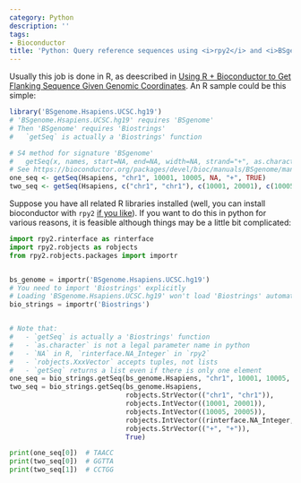 ```yaml
---
category: Python
description: ''
tags:
- Bioconductor
title: 'Python: Query reference sequences using <i>rpy2</i> and <i>BSgenome</i>'
---
```


Usually this job is done in R, as deescribed in [Using R + Bioconductor to Get Flanking Sequence Given Genomic Coordinates](http://www.gettinggeneticsdone.com/2011/04/using-rstats-bioconductor-to-get.html). An R sample could be this simple:

```r
library('BSgenome.Hsapiens.UCSC.hg19')  
# 'BSgenome.Hsapiens.UCSC.hg19' requires 'BSgenome'
# Then 'BSgenome' requires 'Biostrings'
#   `getSeq` is actually a 'Biostrings' function

# S4 method for signature 'BSgenome'
#   getSeq(x, names, start=NA, end=NA, width=NA, strand="+", as.character=FALSE)
# See https://bioconductor.org/packages/devel/bioc/manuals/BSgenome/man/BSgenome.pdf
one_seq <- getSeq(Hsapiens, "chr1", 10001, 10005, NA, "+", TRUE)
two_seq <- getSeq(Hsapiens, c("chr1", "chr1"), c(10001, 20001), c(10005, 20005), c(NA, NA), c("+", "+"), TRUE)
```

Suppose you have all related R libraries installed (well, you can install bioconductor with `rpy2` [if you like](https://stackoverflow.com/a/17003912)). If you want to do this in python for various reasons, it is feasible although things may be a little bit complicated:

```python
import rpy2.rinterface as rinterface
import rpy2.robjects as robjects
from rpy2.robjects.packages import importr


bs_genome = importr('BSgenome.Hsapiens.UCSC.hg19')
# You need to import 'Biostrings' explicitly
# Loading 'BSgenome.Hsapiens.UCSC.hg19' won't load 'Biostrings' automatically
bio_strings = importr('Biostrings')


# Note that:
#   - `getSeq` is actually a 'Biostrings' function
#   - `as.character` is not a legal parameter name in python
#   - `NA` in R, `rinterface.NA_Integer` in `rpy2`
#   - `robjects.XxxVector` accepts tuples, not lists
#   - `getSeq` returns a list even if there is only one element
one_seq = bio_strings.getSeq(bs_genome.Hsapiens, "chr1", 10001, 10005, rinterface.NA_Integer, "+", True) 
two_seq = bio_strings.getSeq(bs_genome.Hsapiens,
                             robjects.StrVector(("chr1", "chr1")),
                             robjects.IntVector((10001, 20001)),
                             robjects.IntVector((10005, 20005)),
                             robjects.IntVector((rinterface.NA_Integer, rinterface.NA_Integer)),
                             robjects.StrVector(("+", "+")),
                             True)

print(one_seq[0])  # TAACC
print(two_seq[0])  # GGTTA
print(two_seq[1])  # CCTGG
```